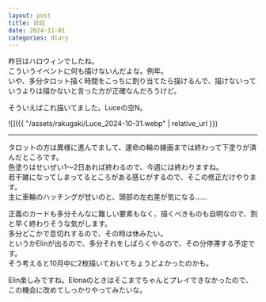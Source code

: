 ```yaml
---
layout: post
title: 日記
date: 2024-11-01
categories: diary
---
```

昨日はハロウィンでしたね。  
こういうイベントに何も描けないんだよな。例年。  
いや、多分タロット描く時間をこっちに割り当てたら描けるんで、描けないっていうよりは描かないと言った方が正確なんだろうけど。

そういえばこれ描いてました。Luceの空N。

![]({{ "/assets/rakugaki/Luce_2024-10-31.webp" | relative_url }})

---

タロットの方は異様に進んでまして、運命の輪の線画までは終わって下塗りが済んだところです。  
色塗りはせいぜい1〜2日あれば終わるので、今週には終わりますね。  
若干雑になってしまってるところがある感じがするので、そこの修正だけやります。  
主に車輪のハッチングが甘いのと、頭部の左右差が気になる……

正義のカードも多分そんなに難しい要素もなく、描くべきものも自明なので、割と早く終わりそうな気がします。  
多分どこかで息切れするので、その時は休みたい。  
というかElinが出るので、多分それをしばらくやるので、その分停滞する予定です。  
そう考えると10月中に2枚描いておいてちょうどよかったのかも。

Elin楽しみですね。Elonaのときはそこまでちゃんとプレイできなかったので、この機会に改めてしっかりやってみたいな。

